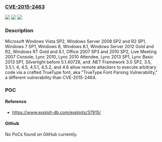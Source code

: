 ### [CVE-2015-2463](https://cve.mitre.org/cgi-bin/cvename.cgi?name=CVE-2015-2463)
![](https://img.shields.io/static/v1?label=Product&message=n%2Fa&color=blue)
![](https://img.shields.io/static/v1?label=Version&message=n%2Fa&color=blue)
![](https://img.shields.io/static/v1?label=Vulnerability&message=n%2Fa&color=brighgreen)

### Description

Microsoft Windows Vista SP2, Windows Server 2008 SP2 and R2 SP1, Windows 7 SP1, Windows 8, Windows 8.1, Windows Server 2012 Gold and R2, Windows RT Gold and 8.1, Office 2007 SP3 and 2010 SP2, Live Meeting 2007 Console, Lync 2010, Lync 2010 Attendee, Lync 2013 SP1, Lync Basic 2013 SP1, Silverlight before 5.1.40728, and .NET Framework 3.0 SP2, 3.5, 3.5.1, 4, 4.5, 4.5.1, 4.5.2, and 4.6 allow remote attackers to execute arbitrary code via a crafted TrueType font, aka "TrueType Font Parsing Vulnerability," a different vulnerability than CVE-2015-2464.

### POC

#### Reference
- https://www.exploit-db.com/exploits/37915/

#### Github
No PoCs found on GitHub currently.

